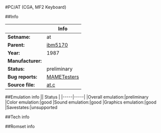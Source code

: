 #PC/AT (CGA, MF2 Keyboard)

##Info

||Info|
|-----|-----|
|**Setname:**|at
|**Parent:**|[ibm5170](ibm5170.md)
|**Year:**|1987
|**Manufacturer:**|<generic>
|**Status:**|preliminary
|**Bug reports:**|[MAMETesters](http://mametesters.org/view_all_set.php?type=1&temporary=y&search=at.c)
|**Source file:**|[at.c](https://github.com/mamedev/mame/blob/master/src/mess/drivers/at.c)

##Emulation info
|| Status |
|-----|-----|
|Overall emulation:|preliminary
|Color emulation:|good
|Sound emulation:|good
|Graphics emulation:|good
|Savestates:|unsupported

##Tech info

##Romset info

<!--- START OF EDITED COMMENT DO NOT TOUCH TEXT ABOVE-->
